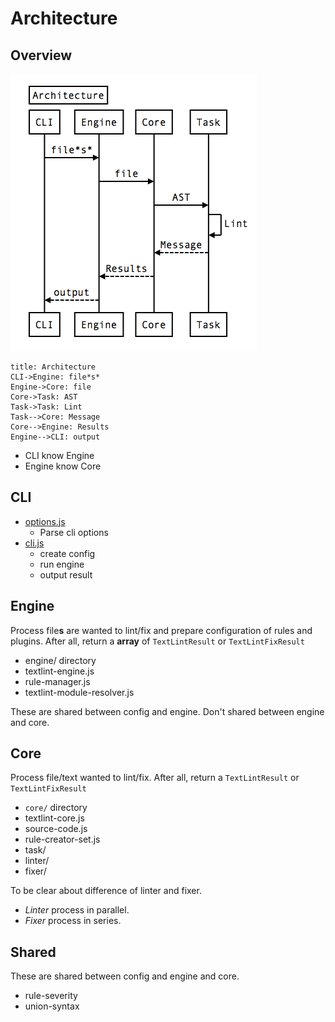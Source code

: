 # Architecture

## Overview

![overview](../docs/resources/architecture.png)

```
title: Architecture
CLI->Engine: file*s*
Engine->Core: file
Core->Task: AST
Task->Task: Lint
Task-->Core: Message
Core-->Engine: Results
Engine-->CLI: output
```

- CLI know Engine
- Engine know Core

## CLI

- [options.js](./options.js)
    - Parse cli options
- [cli.js](./cli.js)
    - create config
    - run engine
    - output result
    
## Engine

Process file**s** are wanted to lint/fix and prepare configuration of rules and plugins.
After all, return a **array** of `TextLintResult` or `TextLintFixResult`

- engine/ directory
- textlint-engine.js
- rule-manager.js
- textlint-module-resolver.js

These are shared between config and engine.
Don't shared between engine and core.

## Core

Process file/text wanted to lint/fix.
After all, return a `TextLintResult` or `TextLintFixResult`


- `core/` directory
- textlint-core.js
- source-code.js
- rule-creator-set.js
- task/
- linter/
- fixer/

To be clear about difference of linter and fixer.

- *Linter* process in parallel.
- *Fixer* process in series.

## Shared

These are shared between config and engine and core.

- rule-severity
- union-syntax
